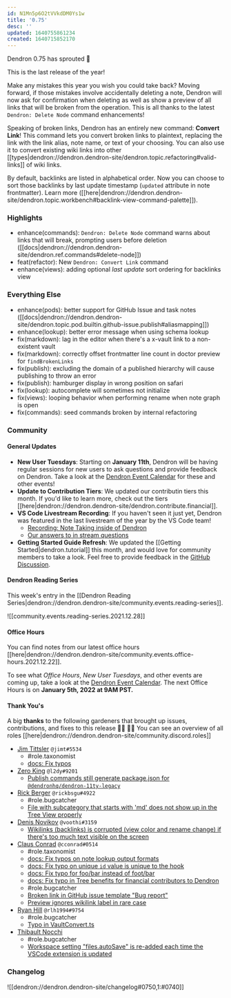 ```yaml
---
id: N1Mn5p6O2tVVkdDM0Ys1w
title: '0.75'
desc: ''
updated: 1640755861234
created: 1640715852170
---
```


Dendron 0.75 has sprouted  🌱

This is the last release of the year!

Make any mistakes this year you wish you could take back? Moving forward, if those mistakes involve accidentally deleting a note, Dendron will now ask for confirmation when deleting as well as show a preview of all links that will be broken from the operation. This is all thanks to the latest `Dendron: Delete Node` command enhancements!

Speaking of broken links, Dendron has an entirely new command: **Convert Link**! This command lets you convert broken links to plaintext, replacing the link with the link alias, note name, or text of your choosing. You can also use it to convert existing wiki links into other [[types|dendron://dendron.dendron-site/dendron.topic.refactoring#valid-links]] of wiki links.

By default, backlinks are listed in alphabetical order. Now you can choose to sort those backlinks by last update timestamp (`updated` attribute in note frontmatter). Learn more ([[here|dendron://dendron.dendron-site/dendron.topic.workbench#backlink-view-command-palette]]).

### Highlights

- enhance(commands): `Dendron: Delete Node` command warns about links that will break, prompting users before deletion ([[docs|dendron://dendron.dendron-site/dendron.ref.commands#delete-node]])
- feat(refactor): New `Dendron: Convert Link` command 
- enhance(views): adding optional _last update_ sort ordering for backlinks view

### Everything Else

- enhance(pods): better support for GitHub Issue and task notes ([[docs|dendron://dendron.dendron-site/dendron.topic.pod.builtin.github-issue.publish#aliasmapping]])
- enhance(lookup): better error message when using schema lookup
- fix(markdown): lag in the editor when there's a x-vault link to a non-existent vault
- fix(markdown): correctly offset frontmatter line count in doctor preview for `findBrokenLinks`
- fix(publish): excluding the domain of a published hierarchy will cause publishing to throw an error
- fix(publish): hamburger display in wrong position on safari
- fix(lookup): autocomplete will sometimes not initialize
- fix(views): looping behavior when performing rename when note graph is open
- fix(commands): seed commands broken by internal refactoring

### Community

#### General Updates

- **New User Tuesdays**: Starting on **January 11th**, Dendron will be having regular sessions for new users to ask questions and provide feedback on Dendron. Take a look at the [Dendron Event Calendar](https://link.dendron.so/luma) for these and other events!
- **Update to Contribution Tiers**: We updated our contributin tiers this month. If you'd like to learn more, check out the tiers [[here|dendron://dendron.dendron-site/dendron.contribute.financial]].
- **VS Code Livestream Recording**: If you haven't seen it just yet, Dendron was featured in the last livestream of the year by the VS Code team!
  - [Recording: Note Taking inside of Dendron](https://link.dendron.so/6eZ3)
  - [Our answers to in stream questions](https://link.dendron.so/6pOR)
- **Getting Started Guide Refresh**: We updated the [[Getting Started|dendron.tutorial]] this month, and would love for community members to take a look. Feel free to provide feedback in the [GitHub Discussion](https://github.com/dendronhq/dendron/discussions/1756).

#### Dendron Reading Series

This week's entry in the [[Dendron Reading Series|dendron://dendron.dendron-site/community.events.reading-series]]. 

![[community.events.reading-series.2021.12.28]]

#### Office Hours

You can find notes from our latest office hours [[here|dendron://dendron.dendron-site/community.events.office-hours.2021.12.22]].

To see what _Office Hours_, _New User Tuesdays_, and other events are coming up, take a look at the [Dendron Event Calendar](https://link.dendron.so/luma). The next Office Hours is on **January 5th, 2022 at 9AM PST.**

#### Thank You's

A big **thanks** to the following gardeners that brought up issues, contributions, and fixes to this release :man_farmer: :woman_farmer: 
You can see an overview of all roles [[here|dendron://dendron.dendron-site/community.discord.roles]]

- [Jim Tittsler](https://github.com/jimt) `@jimt#5534`
    - #role.taxonomist
    - [docs: Fix typos](https://github.com/dendronhq/dendron-site/pull/332)
- [Zero King](https://github.com/l2dy) `@l2dy#9201`
    - [Publish commands still generate package.json for `@dendronhq/dendron-11ty-legacy`](https://github.com/dendronhq/dendron/issues/1946)
- [Rick Berger](https://github.com/rickbsgu) `@rickbsgu#4922`
    - #role.bugcatcher
    - [File with subcategory that starts with 'md' does not show up in the Tree View properly](https://github.com/dendronhq/dendron/issues/1972)
- [Denis Novikov](https://github.com/voothi) `@voothi#3159`
    - [Wikilinks (backlinks) is corrupted (view color and rename change) if there's too much text visible on the screen](https://github.com/dendronhq/dendron/issues/1976)
- [Claus Conrad](https://github.com/cconrad) `@cconrad#0514`
    - #role.taxonomist
    - [docs: Fix typos on note lookup output formats](https://github.com/dendronhq/dendron-site/pull/327)
    - [docs: Fix typo on unique `id` value is unique to the hook](https://github.com/dendronhq/dendron-site/pull/331)
    - [docs: Fix typo for foo/bar instead of foot/bar](https://github.com/dendronhq/dendron-site/pull/330)
    - [docs: Fix typo in Tree benefits for financial contributors to Dendron](https://github.com/dendronhq/dendron-site/pull/328)
    - #role.bugcatcher
    - [Broken link in GitHub issue template "Bug report"](https://github.com/dendronhq/dendron/issues/1988)
    - [Preview ignores wikilink label in rare case](https://github.com/dendronhq/dendron/issues/1989)
- [Ryan Hill](https://github.com/rlh1994) `@rlh1994#9754`
    - #role.bugcatcher
    - [Typo in VaultConvert.ts](https://github.com/dendronhq/dendron/issues/1991)
- [Thibault Nocchi](https://github.com/ThibaultNocchi) 
    - #role.bugcatcher
    - [Workspace setting "files.autoSave" is re-added each time the VSCode extension is updated](https://github.com/dendronhq/dendron/issues/1992)

### Changelog
![[dendron://dendron.dendron-site/changelog#0750,1:#0740]]

